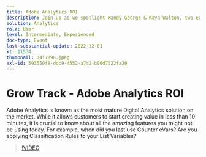 ```yaml
---
title: Adobe Analytics ROI
description: Join us as we spotlight Mandy George & Kaya Walton, two expert customers and Adobe Analytics users. Each will share their best Adobe Analytics tip or trick. Their session is followed by an opportunity to ask questions live. You don't want to miss this.
solution: Analytics
role: User
level: Intermediate, Experienced
doc-type: Event
last-substantial-update: 2022-12-01
kt: 11534
thumbnail: 3411898.jpeg
exl-id: 593550f8-ddc9-4552-a7d2-b96d7522fa20
---
```

# Grow Track - Adobe Analytics ROI

Adobe Analytics is known as the most mature Digital Analytics solution on the market. While it allows customers to start creating value in less than 10 minutes, it is crucial to know about all the amazing features you might not be using today. For example, when did you last use Counter eVars? Are you applying Classification Rules to your List Variables?

>[!VIDEO](https://video.tv.adobe.com/v/3411898/?quality=12&learn=on)

